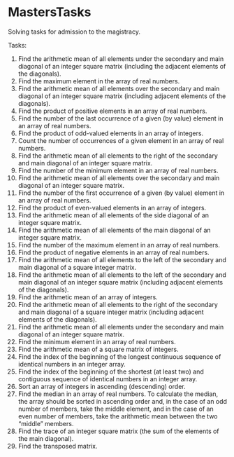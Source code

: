 # MastersTasks
Solving tasks for admission to the magistracy.

Tasks:
1) Find the arithmetic mean of all elements under the secondary and main diagonal of an integer square matrix (including the adjacent elements of the diagonals).
2) Find the maximum element in the array of real numbers.
3) Find the arithmetic mean of all elements over the secondary and main diagonal of an integer square matrix (including adjacent elements of the diagonals).
4) Find the product of positive elements in an array of real numbers.
5) Find the number of the last occurrence of a given (by value) element in an array of real numbers.
6) Find the product of odd-valued elements in an array of integers.
7) Count the number of occurrences of a given element in an array of real numbers.
8) Find the arithmetic mean of all elements to the right of the secondary and main diagonal of an integer square matrix.
9) Find the number of the minimum element in an array of real numbers.
10) Find the arithmetic mean of all elements over the secondary and main diagonal of an integer square matrix.
11) Find the number of the first occurrence of a given (by value) element in an array of real numbers.
12) Find the product of even-valued elements in an array of integers.
13) Find the arithmetic mean of all elements of the side diagonal of an integer square matrix.
14) Find the arithmetic mean of all elements of the main diagonal of an integer square matrix.
15) Find the number of the maximum element in an array of real numbers.
16) Find the product of negative elements in an array of real numbers.
17) Find the arithmetic mean of all elements to the left of the secondary and main diagonal of a square integer matrix.
18) Find the arithmetic mean of all elements to the left of the secondary and main diagonal of an integer square matrix (including adjacent elements of the diagonals).
19) Find the arithmetic mean of an array of integers.
20) Find the arithmetic mean of all elements to the right of the secondary and main diagonal of a square integer matrix (including adjacent elements of the diagonals).
21) Find the arithmetic mean of all elements under the secondary and main diagonal of an integer square matrix.
22) Find the minimum element in an array of real numbers.
23) Find the arithmetic mean of a square matrix of integers.
24) Find the index of the beginning of the longest continuous sequence of identical numbers in an integer array.
25) Find the index of the beginning of the shortest (at least two) and contiguous sequence of identical numbers in an integer array.
26) Sort an array of integers in ascending (descending) order.
27) Find the median in an array of real numbers. To calculate the median, the array should be sorted in ascending order and, in the case of an odd number of members, take the middle element, and in the case of an even number of members, take the arithmetic mean between the two “middle” members.
28) Find the trace of an integer square matrix (the sum of the elements of the main diagonal).
29) Find the transposed matrix.
